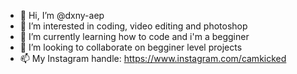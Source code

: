 - 👋 Hi, I’m @dxny-aep
- 👀 I’m interested in coding, video editing and photoshop
- 🌱 I’m currently learning how to code and i'm a begginer
- 💞️ I’m looking to collaborate on begginer level projects 
- 📫 My Instagram handle: https://www.instagram.com/camkicked

<!---
dxny-aep/dxny-aep is a ✨ special ✨ repository because its `README.md` (this file) appears on your GitHub profile.
You can click the Preview link to take a look at your changes.
--->
